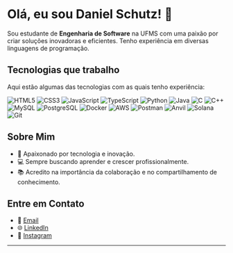 # Olá, eu sou Daniel Schutz! 👋

Sou estudante de **Engenharia de Software** na UFMS com uma paixão por criar soluções inovadoras e eficientes. Tenho experiência em diversas linguagens de programação.

## Tecnologias que trabalho

Aqui estão algumas das tecnologias com as quais tenho experiência:

![HTML5](https://img.shields.io/badge/HTML5-%23E34F26.svg?&style=for-the-badge&logo=html5&logoColor=white)
![CSS3](https://img.shields.io/badge/CSS3-%231572B6.svg?&style=for-the-badge&logo=css3&logoColor=white)
![JavaScript](https://img.shields.io/badge/JavaScript-%23F7DF1C.svg?&style=for-the-badge&logo=javascript&logoColor=black)
![TypeScript](https://img.shields.io/badge/TypeScript-%23007ACC.svg?&style=for-the-badge&logo=typescript&logoColor=white)
![Python](https://img.shields.io/badge/Python-%2338A1D1.svg?&style=for-the-badge&logo=python&logoColor=white)
![Java](https://img.shields.io/badge/Java-%23E34A86.svg?&style=for-the-badge&logo=java&logoColor=white)
![C](https://img.shields.io/badge/C-%2300599C.svg?&style=for-the-badge&logo=c&logoColor=white)
![C++](https://img.shields.io/badge/C%2B%2B-%2300599C.svg?&style=for-the-badge&logo=cplusplus&logoColor=white)
![MySQL](https://img.shields.io/badge/MySQL-%234479A1.svg?&style=for-the-badge&logo=mysql&logoColor=white)
![PostgreSQL](https://img.shields.io/badge/PostgreSQL-%23336791.svg?&style=for-the-badge&logo=postgresql&logoColor=white)
![Docker](https://img.shields.io/badge/Docker-%232496ED.svg?&style=for-the-badge&logo=docker&logoColor=white)
![AWS](https://img.shields.io/badge/Amazon%20AWS-%23FF9900.svg?&style=for-the-badge&logo=amazon-aws&logoColor=white)
![Postman](https://img.shields.io/badge/Postman-%23FF6C37.svg?&style=for-the-badge&logo=postman&logoColor=white)
![Anvil](https://img.shields.io/badge/Anvil-%232D2D2D.svg?&style=for-the-badge&logo=anvil&logoColor=white)
![Solana](https://img.shields.io/badge/Solana-%23000000.svg?&style=for-the-badge&logo=solana&logoColor=white)
![Git](https://img.shields.io/badge/Git-%23F05032.svg?&style=for-the-badge&logo=git&logoColor=white)
## Sobre Mim

- 🧠 Apaixonado por tecnologia e inovação.
- 💻 Sempre buscando aprender e crescer profissionalmente.
- 📚 Acredito na importância da colaboração e no compartilhamento de conhecimento.

## Entre em Contato

- 📧 [Email](mailto:daniel3322schutz@hotmail.com.com)
- 🌐 [LinkedIn](linkedin.com/in/daniel-schutz-0ba659178)
- 📸 [Instagram](https://www.instagram.com/_danielschutz)

---
